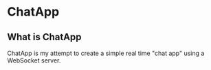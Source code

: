# ChatApp

## What is ChatApp

ChatApp is my attempt to create a simple real time "chat app" using a WebSocket server.

